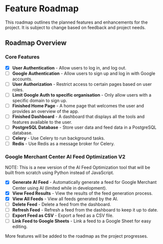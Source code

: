 # Feature Roadmap

This roadmap outlines the planned features and enhancements for the project. It is subject to change based on feedback and project needs.

## Roadmap Overview

### Core Features

- [x] **User Authentication** - Allow users to log in, and log out.
- [ ] **Google Authentication** - Allow users to sign up and log in with Google accounts.
- [ ] **User Authorization** - Restrict access to certain pages based on user roles.
- [ ] **Limit Google Auth to specific organisation** - Only allow users with a specific domain to sign up.
- [ ] **Finished Home Page** - A home page that welcomes the user and provides an overview of the app.
- [ ] **Finished Dashboard** - A dashboard that displays all the tools and features available to the user.
- [ ] **PostgreSQL Database** - Store user data and feed data in a PostgreSQL database.
- [ ] **Celery** - Use Celery to run background tasks.
- [ ] **Redis** - Use Redis as a message broker for Celery.

### Google Merchant Center AI Feed Optimization V2

NOTE: This is a new version of the AI Feed Optimization tool that will be built from scratch using Python instead of JavaScript.

- [x] **Generate AI Feed** - Automatically generate a feed for Google Merchant Center using AI (limited while in development).
- [x] **View Feed Results** - View the results of the feed generation process.
- [x] **View All Feeds** - View all feeds generated by the AI.
- [ ] **Delete Feed** - Delete a feed from the dashboard.
- [ ] **Refresh Feed** - Refresh a feed from the dashboard to keep it up to date.
- [ ] **Export Feed as CSV** - Export a feed as a CSV file.
- [ ] **Link Feed to Google Sheets** - Link a feed to a Google Sheet for easy editing.

More features will be added to the roadmap as the project progresses.
